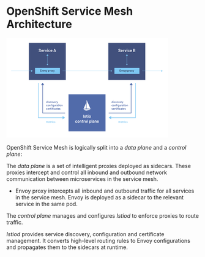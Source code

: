 # OpenShift Service Mesh Architecture

![ossm-arch](../images/ossm-arch.png)

OpenShift Service Mesh is logically split into a *data plane* and a *control plane*:

The *data plane* is a set of intelligent proxies deployed as sidecars. These proxies intercept and control all inbound and outbound network communication between microservices in the service mesh.

* Envoy proxy intercepts all inbound and outbound traffic for all services in the service mesh. Envoy is deployed as a sidecar to the relevant service in the same pod.

The *control plane* manages and configures *Istiod* to enforce proxies to route traffic.

*Istiod* provides service discovery, configuration and certificate management. It converts high-level routing rules to Envoy configurations and propagates them to the sidecars at runtime.

